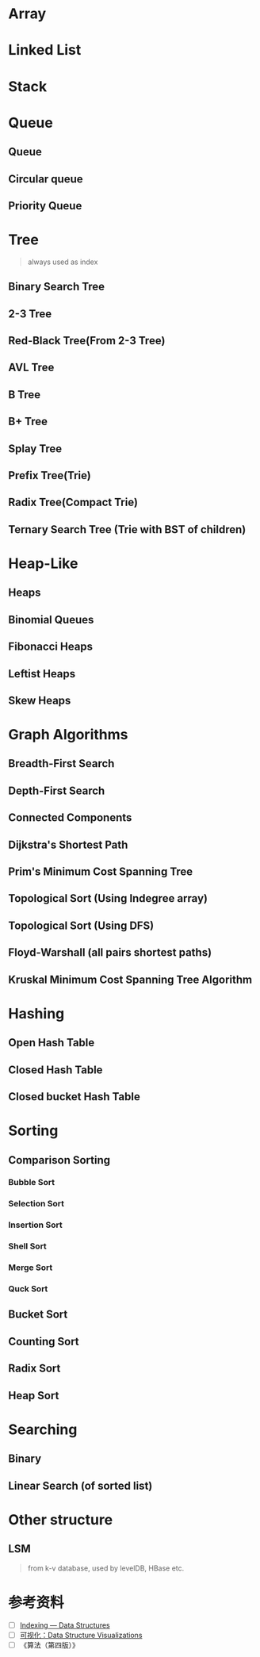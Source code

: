 # Array

# Linked List

# Stack

# Queue

## Queue

## Circular queue

## Priority Queue

# Tree

> always used as index

## Binary Search Tree

## 2-3 Tree

## Red-Black Tree(From 2-3 Tree)

## AVL Tree

## B Tree

## B+ Tree

## Splay Tree

## Prefix Tree(Trie)

## Radix Tree(Compact Trie)

## Ternary Search Tree (Trie with BST of children)

# Heap-Like

## Heaps

## Binomial Queues

## Fibonacci Heaps

## Leftist Heaps

## Skew Heaps

# Graph Algorithms

## Breadth-First Search

## Depth-First Search

## Connected Components

## Dijkstra's Shortest Path

## Prim's Minimum Cost Spanning Tree

## Topological Sort (Using Indegree array)

## Topological Sort (Using DFS)

## Floyd-Warshall (all pairs shortest paths)

## Kruskal Minimum Cost Spanning Tree Algorithm

# Hashing

## Open Hash Table

## Closed Hash Table

## Closed bucket Hash Table

# Sorting

## Comparison Sorting

### Bubble Sort

### Selection Sort

### Insertion Sort

### Shell Sort

### Merge Sort

### Quck Sort

## Bucket Sort

## Counting Sort

## Radix Sort

## Heap Sort

# Searching

## Binary

## Linear Search (of sorted list)

# Other structure

## LSM

> from k-v database, used by levelDB, HBase etc.

# 参考资料

- [ ] [Indexing — Data Structures](https://medium.com/nerd-for-tech/indexing-data-structures-aa7363693c40)
- [ ] [可视化：Data Structure Visualizations](https://www.cs.usfca.edu/~galles/visualization/Algorithms.html)
- [ ] 《算法（第四版）》
